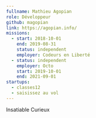 ```yaml
---
fullname: Mathieu Agopian
role: Développeur
github: magopian
link: https://agopian.info/
missions:
  - start: 2018-10-01
    end: 2019-08-31
    status: independent
    employer: Codeurs en Liberté
  - status: independent
    employer: Octo
    start: 2019-10-01
    end: 2021-09-01
startups:
  - classes12
  - saisissez au vol
---
```


Insatiable Curieux
